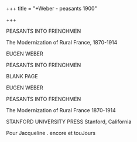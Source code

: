 +++
title = "+Weber - peasants 1900"

+++


PEASANTS INTO FRENCHMEN 

The Modernization of Rural France, 1870-1914 

EUGEN WEBER 

PEASANTS INTO FRENCHMEN 

BLANK PAGE 

EUGEN WEBER 

PEASANTS INTO FRENCHMEN 

The Modernization of Rural France 1870-1914 

STANFORD UNIVERSITY PRESS Stanford, California 

Pour Jacqueline . encore et touJours 

